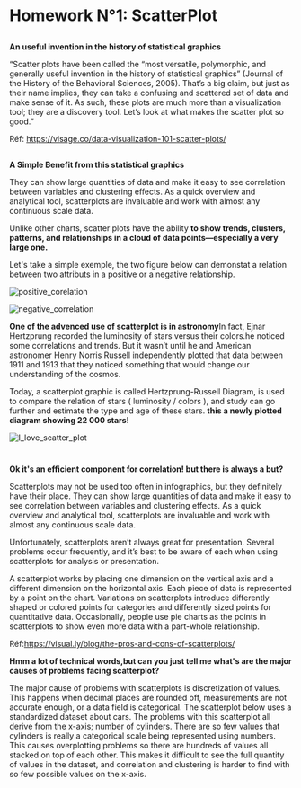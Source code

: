 # Homework N°1: ScatterPlot
##
**An useful invention in the history of statistical graphics**

“Scatter plots have been called the “most versatile, polymorphic, and generally useful invention in the history of statistical graphics” (Journal of the History of the Behavioral Sciences, 2005). That’s a big claim, but just as their name implies, they can take a confusing and scattered set of data and make sense of it. As such, these plots are much more than a visualization tool; they are a discovery tool. Let’s look at what makes the scatter plot so good.”

Réf: <https://visage.co/data-visualization-101-scatter-plots/>
##
**A Simple Benefit from this statistical graphics**

They can show large quantities of data and make it easy to see correlation between variables and clustering effects. As a quick overview and analytical tool, scatterplots are invaluable and work with almost any continuous scale data.

Unlike other charts, scatter plots have the ability **to show trends, clusters, patterns, and relationships in a cloud of data points—especially a very large one.**

Let's take a simple exemple, the two figure below can demonstat a relation between two attributs in a positive or a negative relationship.

![positive_corelation](https://hlhaylac2v-flywheel.netdna-ssl.com/wp-content/uploads/2015/01/Screen-Shot-2015-01-20-at-9.44.07-AM.png)

![negative_correlation](https://hlhaylac2v-flywheel.netdna-ssl.com/wp-content/uploads/2015/01/Screen-Shot-2015-01-20-at-9.44.56-AM.png)


**One of the advenced use of scatterplot is in astronomy**In fact, Ejnar Hertzprung recorded the luminosity of stars versus their colors.he noticed some correlations and trends. But it wasn’t until he and American astronomer Henry Norris Russell independently plotted that data between 1911 and 1913 that they noticed something that would change our understanding of the cosmos.

Today, a scatterplot graphic is called Hertzprung-Russell Diagram, is used to compare the relation of stars ( luminosity / colors ), and study can go further and estimate the type and age of these stars. 
**this a newly plotted diagram showing 22 000 stars!**

![I_love_scatter_plot](https://hlhaylac2v-flywheel.netdna-ssl.com/wp-content/uploads/2015/01/HRDiagram.png)


#
**Ok it's an efficient component for correlation! but there is always a but?**

Scatterplots may not be used too often in infographics, but they definitely have their place. They can show large quantities of data and make it easy to see correlation between variables and clustering effects. As a quick overview and analytical tool, scatterplots are invaluable and work with almost any continuous scale data.

Unfortunately, scatterplots aren’t always great for presentation. Several problems occur frequently, and it’s best to be aware of each when using scatterplots for analysis or presentation.

A scatterplot works by placing one dimension on the vertical axis and a different dimension on the horizontal axis. Each piece of data is represented by a point on the chart. Variations on scatterplots introduce differently shaped or colored points for categories and differently sized points for quantitative data. Occasionally, people use pie charts as the points in scatterplots to show even more data with a part-whole relationship.

Réf:<https://visual.ly/blog/the-pros-and-cons-of-scatterplots/>

**Hmm a lot of technical words,but can you just tell me what's are the major causes of problems facing scatterplot?**

The major cause of problems with scatterplots is discretization of values. This happens when decimal places are rounded off, measurements are not accurate enough, or a data field is categorical. The scatterplot below uses a standardized dataset about cars. The problems with this scatterplot all derive from the x-axis; number of cylinders. There are so few values that cylinders is really a categorical scale being represented using numbers. This causes overplotting problems so there are hundreds of values all stacked on top of each other. This makes it difficult to see the full quantity of values in the dataset, and correlation and clustering is harder to find with so few possible values on the x-axis.
